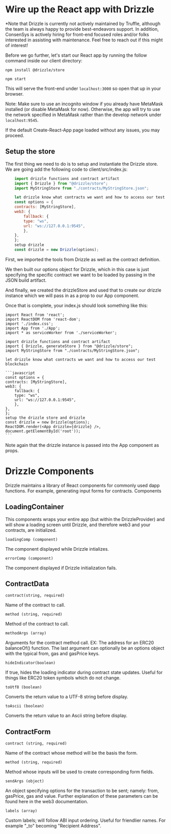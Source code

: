 # Wire up the React app with Drizzle
*Note that Drizzle is currently not actively maintained by Truffle, although the team is always happy to provide best-endeavors support. In addition, ConsenSys is actively hiring for front-end focused roles and/or folks interested in assisting with maintenance. Feel free to reach out if this might of interest!

Before we go further, let's start our React app by running the follow command inside our client directory:

    npm install @drizzle/store

    npm start


This will serve the front-end under `localhost:3000` so open that up in your browser.

Note: Make sure to use an incognito window if you already have MetaMask installed (or disable MetaMask for now). Otherwise, the app will try to use the network specified in MetaMask rather than the develop network under `localhost:9545`.

If the default Create-React-App page loaded without any issues, you may proceed.

## Setup the store
The first thing we need to do is to setup and instantiate the Drizzle store. We are going add the following code to client/src/index.js:

```javascript
    import drizzle functions and contract artifact
    import { Drizzle } from "@drizzle/store";
    import MyStringStore from "./contracts/MyStringStore.json";

    let drizzle know what contracts we want and how to access our test blockchain
    const options = {
    contracts: [MyStringStore],
    web3: {
        fallback: {
        type: "ws",
        url: "ws://127.0.0.1:9545",
        },
    },
    };
    setup drizzle
    const drizzle = new Drizzle(options);
```


First, we imported the tools from Drizzle as well as the contract definition.

We then built our options object for Drizzle, which in this case is just specifying the specific contract we want to be loaded by passing in the JSON build artifact.

And finally, we created the drizzleStore and used that to create our drizzle instance which we will pass in as a prop to our App component.

Once that is complete, your index.js should look something like this:

    import React from 'react';
    import ReactDOM from 'react-dom';
    import './index.css';
    import App from './App';
    import * as serviceWorker from './serviceWorker';

    import drizzle functions and contract artifact
    import { Drizzle, generateStore } from "@drizzle/store";
    import MyStringStore from "./contracts/MyStringStore.json";

    let drizzle know what contracts we want and how to access our test blockchain

    ```javascript
    const options = {
    contracts: [MyStringStore],
    web3: {
        fallback: {
        type: "ws",
        url: "ws://127.0.0.1:9545",
        },
    },
    };
    setup the drizzle store and drizzle
    const drizzle = new Drizzle(options);
    ReactDOM.render(<App drizzle={drizzle} />, document.getElementById('root'));
    ```




Note again that the drizzle instance is passed into the App component as props.

# Drizzle Components
Drizzle maintains a library of React components for commonly used dapp functions. For example, generating input forms for contracts.
Components

## LoadingContainer

This components wraps your entire app (but within the DrizzleProvider) and will show a loading screen until Drizzle, and therefore web3 and your contracts, are initialized.

    loadingComp (component) 
The component displayed while Drizzle intializes.

    errorComp (component) 
The component displayed if Drizzle initialization fails.

## ContractData
    contract(string, required)
Name of the contract to call.

    method (string, required)
Method of the contract to call.

    methodArgs (array) 
Arguments for the contract method call. EX: The address for an ERC20 balanceOf() function. The last argument can optionally be an options object with the typical from, gas and gasPrice keys.

    hideIndicator(boolean) 
If true, hides the loading indicator during contract state updates. Useful for things like ERC20 token symbols which do not change.

    toUtf8 (boolean) 
Converts the return value to a UTF-8 string before display.

    toAscii (boolean) 
Converts the return value to an Ascii string before display.

## ContractForm

    contract (string, required)
Name of the contract whose method will be the basis the form.

    method (string, required) 
Method whose inputs will be used to create corresponding form fields.

    sendArgs (object) 
An object specifying options for the transaction to be sent; namely: from, gasPrice, gas and value. Further explanation of these parameters can be found here in the web3 documentation.

    labels (array) 
Custom labels; will follow ABI input ordering. Useful for friendlier names. For example "_to" becoming "Recipient Address".
